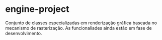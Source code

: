 # engine-project
Conjunto de classes especializadas em renderização gráfica baseada no mecanismo de rasterização.
As funcionaliades ainda estão em fase de desenvolvimento.
